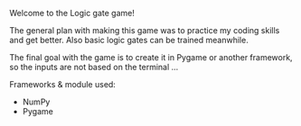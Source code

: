 Welcome to the Logic gate game!

The general plan with making this game was to practice my coding skills and get better.
Also basic logic gates can be trained meanwhile. 

The final goal with the game is to create it in Pygame or another framework, so the inputs are not based on the terminal ...

Frameworks & module used:
- NumPy
- Pygame
